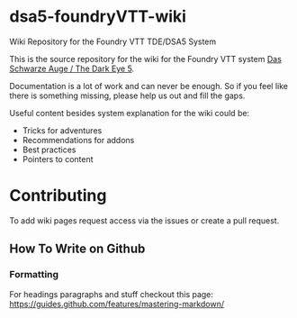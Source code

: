 # dsa5-foundryVTT-wiki
Wiki Repository for the Foundry VTT TDE/DSA5 System

This is the source repository for the wiki for the Foundry VTT system [Das Schwarze Auge / The Dark Eye 5](https://github.com/Plushtoast/dsa5-foundryVTT). 

Documentation is a lot of work and can never be enough. So if you feel like there is something missing, please help us out and fill the gaps.

Useful content besides system explanation for the wiki could be:
* Tricks for adventures
* Recommendations for addons
* Best practices
* Pointers to content

# Contributing
To add wiki pages request access via the issues or create a pull request.



## How To Write on Github

### Formatting
For headings paragraphs and stuff checkout this page:
https://guides.github.com/features/mastering-markdown/
